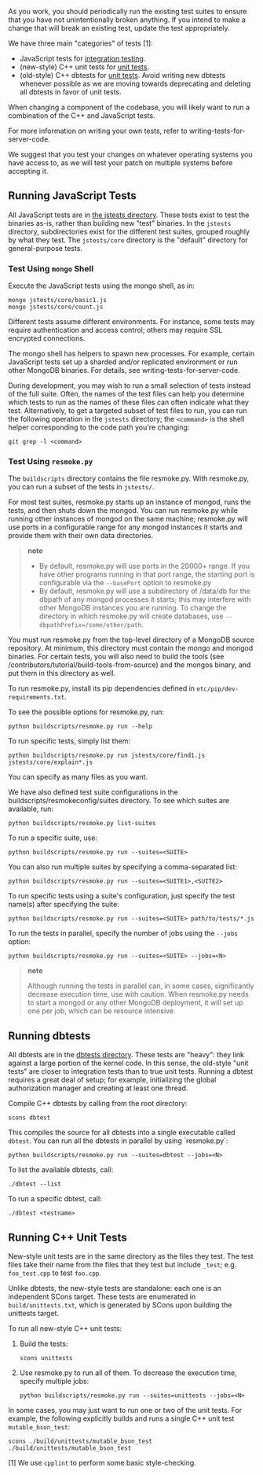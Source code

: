 As you work, you should periodically run the existing test suites to ensure that you have not unintentionally broken anything. If you intend to make a change that will break an existing test, update the test appropriately.

We have three main "categories" of tests [1]:

-   JavaScript tests for [integration testing](http://en.wikipedia.org/wiki/Integration_testing).
-   (new-style) C++ unit tests for [unit tests](http://en.wikipedia.org/wiki/Unit_testing).
-   (old-style) C++ dbtests for [unit tests](http://en.wikipedia.org/wiki/Unit_testing). Avoid writing new dbtests whenever possible as we are moving towards deprecating and deleting all dbtests in favor of unit tests.

When changing a component of the codebase, you will likely want to run a combination of the C++ and JavaScript tests.

For more information on writing your own tests, refer to writing-tests-for-server-code.

We suggest that you test your changes on whatever operating systems you have access to, as we will test your patch on multiple systems before accepting it.

Running JavaScript Tests
------------------------

All JavaScript tests are in [the jstests directory](https://github.com/mongodb/mongo/tree/master/jstests). These tests exist to test the binaries as-is, rather than building new "test" binaries. In the `jstests` directory, subdirectories exist for the different test suites, grouped roughly by what they test. The `jstests/core` directory is the "default" directory for general-purpose tests.

### Test Using `mongo` Shell

Execute the JavaScript tests using the mongo shell, as in:

``` sourceCode
mongo jstests/core/basic1.js
mongo jstests/core/count.js
```

Different tests assume different environments. For instance, some tests may require authentication and access control; others may require SSL encrypted connections.

The mongo shell has helpers to spawn new processes. For example, certain JavaScript tests set up a sharded and/or replicated environment or run other MongoDB binaries. For details, see writing-tests-for-server-code.

During development, you may wish to run a small selection of tests instead of the full suite. Often, the names of the test files can help you determine which tests to run as the names of these files can often indicate what they test. Alternatively, to get a targeted subset of test files to run, you can run the following operation in the `jstests` directory; the `<command>` is the shell helper corresponding to the code path you're changing:

``` sourceCode
git grep -l <command>
```

### Test Using `resmoke.py`

The `buildscripts` directory contains the file resmoke.py. With resmoke.py, you can run a subset of the tests in `jstests/`.

For most test suites, resmoke.py starts up an instance of mongod, runs the tests, and then shuts down the mongod. You can run resmoke.py while running other instances of mongod on the same machine; resmoke.py will use ports in a configurable range for any mongod instances it starts and provide them with their own data directories.

> **note**
>
> -   By default, resmoke.py will use ports in the 20000+ range. If you have other programs running in that port range, the starting port is configurable via the `--basePort` option to resmoke.py
> -   By default, resmoke.py will use a subdirectory of /data/db for the dbpath of any mongod processes it starts; this may interfere with other MongoDB instances you are running. To change the directory in which resmoke.py will create databases, use `--dbpathPrefix=/some/other/path`.

You must run resmoke.py from the top-level directory of a MongoDB source repository. At minimum, this directory must contain the mongo and mongod binaries. For certain tests, you will also need to build the tools (see /contributors/tutorial/build-tools-from-source) and the mongos binary, and put them in this directory as well.

To run resmoke.py, install its pip dependencies defined in `etc/pip/dev-requirements.txt`.

To see the possible options for resmoke.py, run:

``` sourceCode
python buildscripts/resmoke.py run --help
```

To run specific tests, simply list them:

``` sourceCode
python buildscripts/resmoke.py run jstests/core/find1.js jstests/core/explain*.js
```

You can specify as many files as you want.

We have also defined test suite configurations in the buildscripts/resmokeconfig/suites directory. To see which suites are available, run:

``` sourceCode
python buildscripts/resmoke.py list-suites
```

To run a specific suite, use:

``` sourceCode
python buildscripts/resmoke.py run --suites=<SUITE>
```

You can also run multiple suites by specifying a comma-separated list:

``` sourceCode
python buildscripts/resmoke.py run --suites=<SUITE1>,<SUITE2>
```

To run specific tests using a suite's configuration, just specify the test name(s) after specifying the suite:

``` sourceCode
python buildscripts/resmoke.py run --suites=<SUITE> path/to/tests/*.js
```

To run the tests in parallel, specify the number of jobs using the `--jobs` option:

``` sourceCode
python buildscripts/resmoke.py run --suites=<SUITE> --jobs=<N>
```

> **note**
>
> Although running the tests in parallel can, in some cases, significantly decrease execution time, use with caution. When resmoke.py needs to start a mongod or any other MongoDB deployment, it will set up one per job, which can be resource intensive.

Running dbtests
---------------

All dbtests are in the [dbtests directory](https://github.com/mongodb/mongo/tree/master/src/mongo/dbtests). These tests are "heavy": they link against a large portion of the kernel code. In this sense, the old-style "unit tests" are closer to integration tests than to true unit tests. Running a dbtest requires a great deal of setup; for example, initializing the global authorization manager and creating at least one thread.

Compile C++ dbtests by calling from the root directory:

``` sourceCode
scons dbtest
```

This compiles the source for all dbtests into a single executable called `dbtest`. You can run all the dbtests in parallel by using \`resmoke.py\`:

``` sourceCode
python buildscripts/resmoke.py run --suites=dbtest --jobs=<N>
```

To list the available dbtests, call:

``` sourceCode
./dbtest --list
```

To run a specific dbtest, call:

``` sourceCode
./dbtest <testname>
```

Running C++ Unit Tests
----------------------

New-style unit tests are in the same directory as the files they test. The test files take their name from the files that they test but include `_test`; e.g. `foo_test.cpp` to test `foo.cpp`.

Unlike dbtests, the new-style tests are standalone: each one is an independent SCons target. These tests are enumerated in `build/unittests.txt`, which is generated by SCons upon building the unittests target.

To run all new-style C++ unit tests:

1.  Build the tests:

    ``` sourceCode
    scons unittests
    ```

2.  Use resmoke.py to run all of them. To decrease the execution time, specify multiple jobs:

    ``` sourceCode
    python buildscripts/resmoke.py run --suites=unittests --jobs=<N>
    ```

In some cases, you may just want to run one or two of the unit tests. For example, the following explicitly builds and runs a single C++ unit test `mutable_bson_test`:

``` sourceCode
scons ./build/unittests/mutable_bson_test
./build/unittests/mutable_bson_test
```

[1] We use `cpplint` to perform some basic style-checking.

